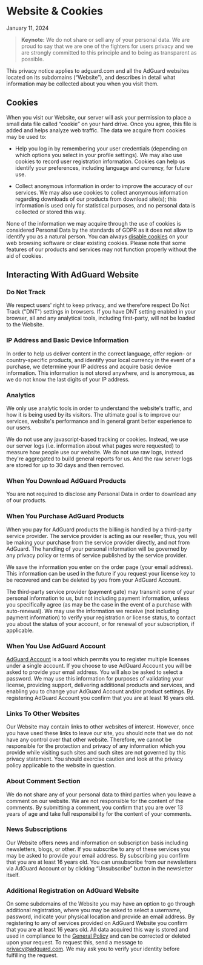 # Website & Cookies

January 11, 2024

> **Keynote:** We do not share or sell any of your personal data. We are proud to say that we are one of the fighters for users privacy and we are strongly committed to this principle and to being as transparent as possible.

This privacy notice applies to adguard.com and all the AdGuard websites located on its subdomains (“Website”), and describes in detail what information may be collected about you when you visit them.

## Cookies

When you visit our Website, our server will ask your permission to place a small data file called “cookie” on your hard drive. Once you agree, this file is added and helps analyze web traffic. The data we acquire from cookies may be used to:

* Help you log in by remembering your user credentials (depending on which options you select in your profile settings). We may also use cookies to record user registration information. Cookies can help us identify your preferences, including language and currency, for future use.

* Collect anonymous information in order to improve the accuracy of our services. We may also use cookies to collect anonymous information regarding downloads of our products from download site(s); this information is used only for statistical purposes, and no personal data is collected or stored this way.

None of the information we may acquire through the use of cookies is considered Personal Data by the standards of GDPR as it does not allow to identify you as a natural person. You can always [disable cookies](http://www.wikihow.com/Disable-Cookies) on your web browsing software or clear existing cookies. Please note that some features of our products and services may not function properly without the aid of cookies.

## Interacting With AdGuard Website

### Do Not Track

We respect users' right to keep privacy, and we therefore respect Do Not Track ("DNT") settings in browsers. If you have DNT setting enabled in your browser, all and any analytical tools, including first-party, will not be loaded to the Website.

### IP Address and Basic Device Information

In order to help us deliver content in the correct language, offer region- or country-specific products, and identify your local currency in the event of a purchase, we determine your IP address and acquire basic device information. This information is not stored anywhere, and is anonymous, as we do not know the last digits of your IP address.

### Analytics

We only use analytic tools in order to understand the website's traffic, and how it is being used by its visitors. The ultimate goal is to improve our services, website's performance and in general grant better experience to our users.

We do not use any javascript-based tracking or cookies. Instead, we use our server logs (i.e. information about what pages were requested) to measure how people use our website. We do not use raw logs, instead they're aggregated to build general reports for us. And the raw server logs are stored for up to 30 days and then removed.

### When You Download AdGuard Products

You are not required to disclose any Personal Data in order to download any of our products.

### When You Purchase AdGuard Products

When you pay for AdGuard products the billing is handled by a third-party service provider. The service provider is acting as our reseller; thus, you will be making your purchase from the service provider directly, and not from AdGuard. The handling of your personal information will be governed by any privacy policy or terms of service published by the service provider.

We save the information you enter on the order page (your email address). This information can be used in the future if you request your license key to be recovered and can be deleted by you from your AdGuard Account.

The third-party service provider (payment gate) may transmit some of your personal information to us, but not including payment information, unless you specifically agree (as may be the case in the event of a purchase with auto-renewal). We may use the information we receive (not including payment information) to verify your registration or license status, to contact you about the status of your account, or for renewal of your subscription, if applicable.

### When You Use AdGuard Account

[AdGuard Account](https://adguard.com/account/login.html) is a tool which permits you to register multiple licenses under a single account. If you choose to use AdGuard Account you will be asked to provide your email address. You will also be asked to select a password. We may use this information for purposes of validating your license, providing support, delivering additional products and services, and enabling you to change your AdGuard Account and/or product settings. By registering AdGuard Account you confirm that you are at least 16 years old.

### Links To Other Websites

Our Website may contain links to other websites of interest. However, once you have used these links to leave our site, you should note that we do not have any control over that other website. Therefore, we cannot be responsible for the protection and privacy of any information which you provide while visiting such sites and such sites are not governed by this privacy statement. You should exercise caution and look at the privacy policy applicable to the website in question.

### About Comment Section

We do not share any of your personal data to third parties when you leave a comment on our website. We are not responsible for the content of the comments. By submitting a comment, you confirm that you are over 13 years of age and take full responsibility for the content of your comments.

### News Subscriptions

Our Website offers news and information on subscription basis including newsletters, blogs, or other. If you subscribe to any of these services you may be asked to provide your email address. By subscribing you confirm that you are at least 16 years old.
You can unsubscribe from our newsletters via AdGuard Account or by clicking “Unsubscribe” button in the newsletter itself.

### Additional Registration on AdGuard Website

On some subdomains of the Website you may have an option to go through additional registration, where you may be asked to select a username, password, indicate your physical location and provide an email address. By registering to any of services provided on AdGuard Website you confirm that you are at least 16 years old. All data acquired this way is stored and used in compliance to the [General Policy](https://adguard.com/privacy.html) and can be corrected or deleted upon your request. To request this, send a message to <privacy@adguard.com>. We may ask you to verify your identity before fulfilling the request.
